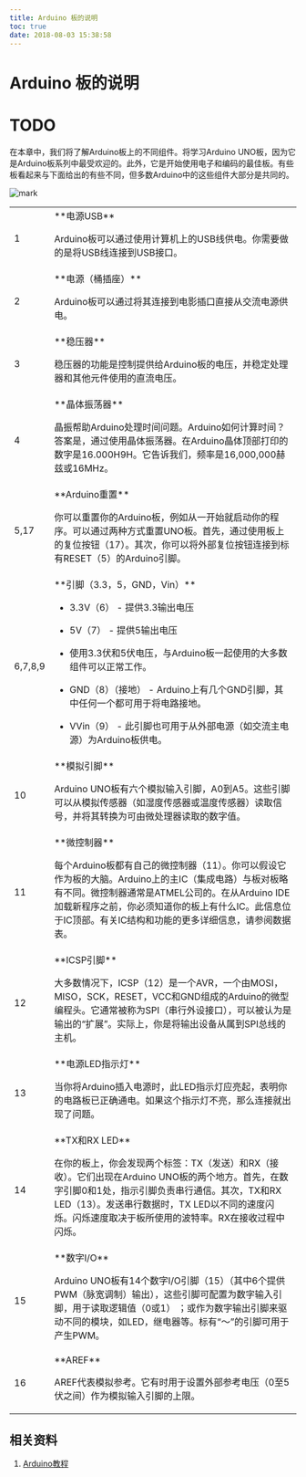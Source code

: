 ```yaml
---
title: Arduino 板的说明
toc: true
date: 2018-08-03 15:38:58
---
```

# Arduino 板的说明


# TODO

在本章中，我们将了解Arduino板上的不同组件。将学习Arduino UNO板，因为它是Arduino板系列中最受欢迎的。此外，它是开始使用电子和编码的最佳板。有些板看起来与下面给出的有些不同，但多数Arduino中的这些组件大部分是共同的。




![mark](http://pacdb2bfr.bkt.clouddn.com/blog/image/180727/LIEhH7B5Gd.png?imageslim)


<table >
<tbody >
<tr >

<td width="9%;" >1
</td>

<td >**电源USB**

Arduino板可以通过使用计算机上的USB线供电。你需要做的是将USB线连接到USB接口。
</td>
</tr>
<tr >

<td width="9%" >2
</td>

<td >**电源（桶插座）**

Arduino板可以通过将其连接到电影插口直接从交流电源供电。
</td>
</tr>
<tr >

<td width="9%" >3
</td>

<td >**稳压器**

稳压器的功能是控制提供给Arduino板的电压，并稳定处理器和其他元件使用的直流电压。
</td>
</tr>
<tr >

<td width="9%;" >4
</td>

<td >**晶体振荡器**

晶振帮助Arduino处理时间问题。Arduino如何计算时间？答案是，通过使用晶体振荡器。在Arduino晶体顶部打印的数字是16.000H9H。它告诉我们，频率是16,000,000赫兹或16MHz。
</td>
</tr>
<tr >

<td width="9%;" >5,17
</td>

<td >**Arduino重置**

你可以重置你的Arduino板，例如从一开始就启动你的程序。可以通过两种方式重置UNO板。首先，通过使用板上的复位按钮（17）。其次，你可以将外部复位按钮连接到标有RESET（5）的Arduino引脚。
</td>
</tr>
<tr >

<td width="9%;" >6,7,8,9
</td>

<td >**引脚（3.3，5，GND，Vin）**




  * 3.3V（6） - 提供3.3输出电压


  * 5V（7） - 提供5输出电压


  * 使用3.3伏和5伏电压，与Arduino板一起使用的大多数组件可以正常工作。


  * GND（8）（接地） - Arduino上有几个GND引脚，其中任何一个都可用于将电路接地。


  * VVin（9） - 此引脚也可用于从外部电源（如交流主电源）为Arduino板供电。



</td>
</tr>
<tr >

<td width="9%;" >10
</td>

<td >**模拟引脚**

Arduino UNO板有六个模拟输入引脚，A0到A5。这些引脚可以从模拟传感器（如湿度传感器或温度传感器）读取信号，并将其转换为可由微处理器读取的数字值。
</td>
</tr>
<tr >

<td width="9%;" >11
</td>

<td >**微控制器**

每个Arduino板都有自己的微控制器（11）。你可以假设它作为板的大脑。Arduino上的主IC（集成电路）与板对板略有不同。微控制器通常是ATMEL公司的。在从Arduino IDE加载新程序之前，你必须知道你的板上有什么IC。此信息位于IC顶部。有关IC结构和功能的更多详细信息，请参阅数据表。
</td>
</tr>
<tr >

<td width="9%;" >12
</td>

<td >**ICSP引脚**

大多数情况下，ICSP（12）是一个AVR，一个由MOSI，MISO，SCK，RESET，VCC和GND组成的Arduino的微型编程头。它通常被称为SPI（串行外设接口），可以被认为是输出的“扩展”。实际上，你是将输出设备从属到SPI总线的主机。
</td>
</tr>
<tr >

<td width="9%;" >13
</td>

<td >**电源LED指示灯**

当你将Arduino插入电源时，此LED指示灯应亮起，表明你的电路板已正确通电。如果这个指示灯不亮，那么连接就出现了问题。
</td>
</tr>
<tr >

<td width="9%;" >14
</td>

<td >**TX和RX LED**

在你的板上，你会发现两个标签：TX（发送）和RX（接收）。它们出现在Arduino UNO板的两个地方。首先，在数字引脚0和1处，指示引脚负责串行通信。其次，TX和RX LED（13）。发送串行数据时，TX LED以不同的速度闪烁。闪烁速度取决于板所使用的波特率。RX在接收过程中闪烁。
</td>
</tr>
<tr >

<td width="9%;" >15
</td>

<td >**数字I/O**

Arduino UNO板有14个数字I/O引脚（15）（其中6个提供PWM（脉宽调制）输出），这些引脚可配置为数字输入引脚，用于读取逻辑值（0或1） ；或作为数字输出引脚来驱动不同的模块，如LED，继电器等。标有“〜”的引脚可用于产生PWM。
</td>
</tr>
<tr >

<td width="9%;" >16
</td>

<td >**AREF**

AREF代表模拟参考。它有时用于设置外部参考电压（0至5伏之间）作为模拟输入引脚的上限。
</td>
</tr>
</tbody>
</table>













## 相关资料

1. [Arduino教程](https://www.w3cschool.cn/arduino/)
